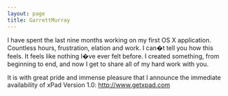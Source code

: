 ```yaml
---
layout: page
title: GarrettMurray
---
```




I have spent the last nine months working on my first OS X application. Countless hours, frustration, elation and work. I can�t tell you how this feels. It feels like nothing I�ve ever felt before. I created something, from beginning to end, and now I get to share all of my hard work with you.

It is with great pride and immense pleasure that I announce the immediate availability of xPad Version 1.0: http://www.getxpad.com

